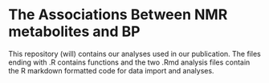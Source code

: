 # The Associations Between NMR metabolites and BP

This repository (will) contains our analyses used in our publication. The files ending with .R contains functions and the two .Rmd analysis files contain the R markdown formatted code for data import and analyses.

